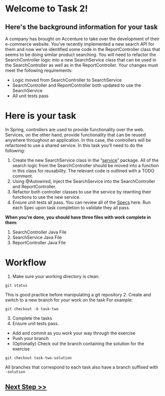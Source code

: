 # Welcome to Task 2!
## Here's the background information for your task

A company has brought on Accenture to take over the development of their e-commerce website. You’ve recently implemented a new search API for them and now we’ve identified some code in the ReportController class that seems to be doing similar product searching. You will need to refactor the SearchController logic into a new SearchService class that can be used in the SearchController as well as in the ReportController. Your changes must meet the following requirements:

- Logic moved from SearchController to SearchService
- SearchController and ReportController both updated to use the SearchService
- All unit tests pass

# Here is your task
In Spring, controllers are used to provide functionality over the web. Services, on the other hand, provide functionality that can be reused anywhere throughout an application. In this case, the controllers will be refactored to use a shared service. In this task you’ll need to do the following:
1. Create the new SearchService class in the “[service](../mock_company_application_codebase/src/main/java/com/mockcompany/webapp/service)” package. All of the search logic from the SearchController should be moved into a function in this class for reusability. The relevant code is outlined with a TODO comment.
2. Using @Autowired, inject the SearchService into the SearchController and ReportController.
3. Refactor both controller classes to use the service by rewriting their functions to use the new service.
4. Ensure unit tests all pass. You can review all of the [Specs](../mock_company_application_codebase/src/test/groovy/com/mockcompany/webapp/controller) here. Run each Spec upon task completion to validate they all pass. 

**When you're done, you should have three files with work complete in them:**
1. SearchController Java File
2. SearchService Java File
3. ReportController Java File

# Workflow
1. Make sure your working directory is clean.
```
git status
```
This is good practice before manipulating a git repository
2. Create and switch to a new branch for your work on the task
   For example:
```
git checkout -b task-two
```
3. Complete the tasks
4. Ensure unit tests pass.

- Add and commit as you work your way through the exercise
- Push your branch
- (Optionally) Check out the branch containing the solution for the exercise
```
git checkout task-two-solution
```
All branches that correspond to each task also have a branch suffixed with `-solution`

## [Next Step >>](./3.task-three.md)
